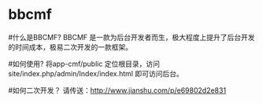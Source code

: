 # bbcmf

#什么是BBCMF?
BBCMF 是一款为后台开发者而生，极大程度上提升了后台开发的时间成本，极易二次开发的一款框架。

#如何使用?
将app-cmf/public 定位根目录，访问 site/index.php/admin/Index/index.html 即可访问后台。

#如何二次开发？
请传送：http://www.jianshu.com/p/e69802d2e831
